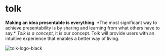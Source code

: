 # tolk
**Making an idea presentable is everything**. \*The most significant way to achieve presentability is by sharing and learning from what others have to say.\* *Tolk is a concept*, it is our concept. Tolk will provide users with an intuitive experience that enables a better way of living. 

![tolk-logo-black](https://user-images.githubusercontent.com/52379944/66797022-504e0c80-eebe-11e9-8e1f-90a38ba0a140.png)
